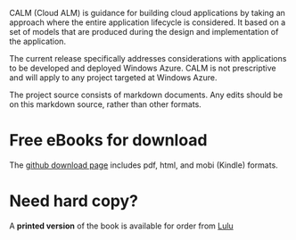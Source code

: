 CALM (Cloud ALM) is guidance for building cloud applications by taking an approach where the entire application lifecycle is considered. It based on a set of models that are produced during the design and implementation of the application. 

The current release specifically addresses considerations with applications to be developed and deployed Windows Azure. CALM is not prescriptive and will apply to any project targeted at Windows Azure.

The project source consists of markdown documents. Any edits should be on this markdown source, rather than other formats.

# Free eBooks for download
The [github download page](https://github.com/projectcalm/Azure-EN/downloads) includes pdf, html, and mobi (Kindle) formats.

# Need hard copy?
A **printed version** of the book is available for order from [Lulu](http://www.lulu.com/shop/simon-munro/calm-cloud-application-lifecycle-management-with-windows-azure/paperback/product-20545617.html)